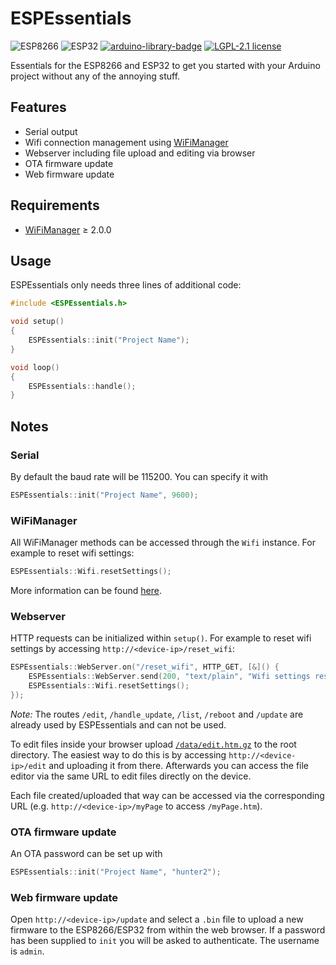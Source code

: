 # ESPEssentials

![ESP8266](https://img.shields.io/badge/ESP-8266-000000.svg?colorB=blue)
![ESP32](https://img.shields.io/badge/ESP-32-000000.svg?colorB=blue)
[![arduino-library-badge](https://www.ardu-badge.com/badge/ESPEssentials.svg)](https://www.ardu-badge.com/ESPEssentials)
[![LGPL-2.1 license](https://img.shields.io/github/license/stnkl/ESPEssentials)](https://github.com/stnkl/ESPEssentials/blob/master/LICENSE)

Essentials for the ESP8266 and ESP32 to get you started with your Arduino project without any of the annoying stuff.

## Features
- Serial output
- Wifi connection management using [WiFiManager](https://github.com/tzapu/WiFiManager)
- Webserver including file upload and editing via browser
- OTA firmware update
- Web firmware update

## Requirements
- [WiFiManager](https://github.com/tzapu/WiFiManager) &ge; 2.0.0

## Usage

ESPEssentials only needs three lines of additional code:

```cpp
#include <ESPEssentials.h>

void setup()
{
    ESPEssentials::init("Project Name");
}

void loop()
{
    ESPEssentials::handle();
}
```

## Notes

### Serial

By default the baud rate will be 115200. You can specify it with
```cpp
ESPEssentials::init("Project Name", 9600);
```

### WiFiManager

All WiFiManager methods can be accessed through the `Wifi` instance. For example to reset wifi settings:

```cpp
ESPEssentials::Wifi.resetSettings();
```

More information can be found [here](https://github.com/tzapu/WiFiManager).

### Webserver

HTTP requests can be initialized within `setup()`. For example to reset wifi settings by accessing `http://<device-ip>/reset_wifi`:

```cpp
ESPEssentials::WebServer.on("/reset_wifi", HTTP_GET, [&]() {
    ESPEssentials::WebServer.send(200, "text/plain", "Wifi settings reset.");
    ESPEssentials::Wifi.resetSettings();
});
```

*Note:* The routes `/edit`, `/handle_update`, `/list`, `/reboot` and `/update` are already used by ESPEssentials and can not be used.

To edit files inside your browser upload [`/data/edit.htm.gz`](https://github.com/stnkl/ESPEssentials/blob/master/data/edit.htm.gz) to the root directory. The easiest way to do this is by accessing `http://<device-ip>/edit` and uploading it from there. Afterwards you can access the file editor via the same URL to edit files directly on the device.

Each file created/uploaded that way can be accessed via the corresponding URL (e.g. `http://<device-ip>/myPage` to access `/myPage.htm`).

### OTA firmware update

An OTA password can be set up with

```cpp
ESPEssentials::init("Project Name", "hunter2");
```

### Web firmware update

Open `http://<device-ip>/update` and select a `.bin` file to upload a new firmware to the ESP8266/ESP32 from within the web browser. If a password has been supplied to `init` you will be asked to authenticate. The username is `admin`.
